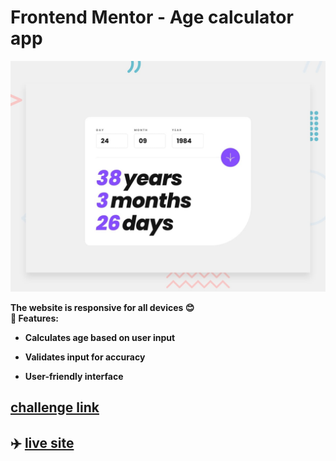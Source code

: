 
# Frontend Mentor - Age calculator app

  

![Design preview for the Age calculator app coding challenge](./design/desktop-preview.jpg)

  

**The website is responsive for all devices 😊**
<br>
**🌟 Features:**

  

-  **Calculates age based on user input**

-  **Validates input for accuracy**

-  **User-friendly interface**
  

##  [ challenge link](https://www.frontendmentor.io/challenges/age-calculator-app-dF9DFFpj-Q)

  

## ✈️ [live site](https://frabjous-queijadas-5005de.netlify.app/)

  


